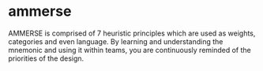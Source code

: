 # ammerse
AMMERSE is comprised of 7 heuristic principles which are used as weights, categories and even language. By learning and understanding the mnemonic and using it within teams, you are continuously reminded of the priorities of the design.
